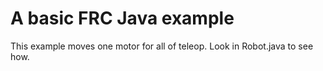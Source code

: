 # A basic FRC Java example
This example moves one motor for all of teleop. Look in Robot.java to see how.
